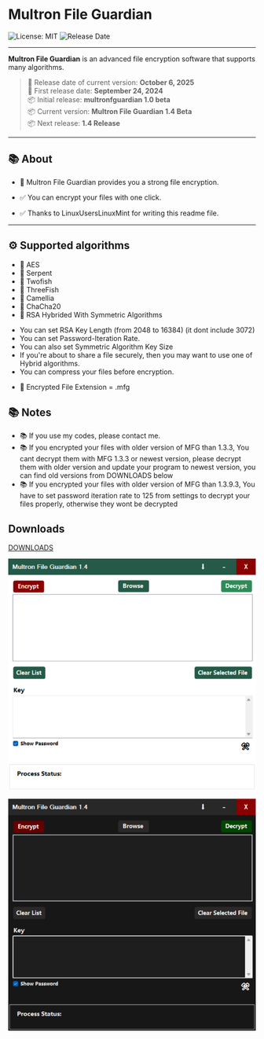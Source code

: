 # Multron File Guardian

![License: MIT](https://img.shields.io/badge/License-MIT-blue.svg)
![Release Date](https://img.shields.io/badge/Release%20Date-2025--10--6-darkseagreen)

---

**Multron File Guardian** is an advanced file encryption software that supports many algorithms.
> 📅 Release date of current version: **October 6, 2025**   
> 📅 First release date: **September 24, 2024**   
> 📦 Initial release: **multronfguardian 1.0 beta**   
> 📦 Current version: **Multron File Guardian 1.4 Beta**   
> 📦 Next release: **1.4 Release**

---

## 📚 About
 
- 🔐 Multron File Guardian provides you a strong file encryption.
- ✅ You can encrypt your files with one click.

- ✅ Thanks to LinuxUsersLinuxMint for writing this readme file.

---

## ⚙️ Supported algorithms

- 🔐 AES
- 🔐 Serpent
- 🔐 Twofish
- 🔐 ThreeFish
- 🔐 Camellia
- 🔐 ChaCha20
- 🔐 RSA Hybrided With Symmetric Algorithms

* You can set RSA Key Length (from 2048 to 16384) (it dont include 3072)
* You can set Password-Iteration Rate.
* You can also set Symmetric Algorithm Key Size
* If you're about to share a file securely, then you may want to use one of Hybrid algorithms.
* You can compress your files before encryption.
- 🔐 Encrypted File Extension = .mfg

## 📚 Notes

- 📚 If you use my codes, please contact me.
- 📚 If you encrypted your files with older version of MFG than 1.3.3, You cant decrypt them with MFG 1.3.3 or newest version, please decrypt them with older version and update your program to newest version, you can find old versions from DOWNLOADS below
- 📚 If you encrypted your files with older version of MFG than 1.3.9.3, You have to set password iteration rate to 125 from settings to decrypt your files properly, otherwise they wont be decrypted

## Downloads

[DOWNLOADS](https://github.com/drwellss/MultronFguardian/releases)

![alt text](https://github.com/drwellss/MultronFguardian/blob/mfg1.4b/mfguard.png?raw=true)

![alt text](https://github.com/drwellss/MultronFguardian/blob/mfg1.4b/mfgdark.png?raw=true)
